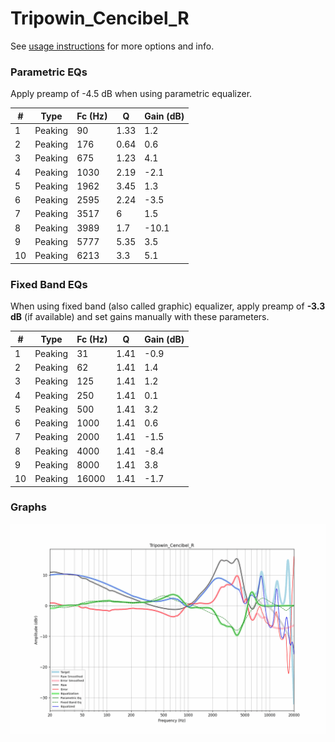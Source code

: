 # Tripowin_Cencibel_R
See [usage instructions](https://github.com/jaakkopasanen/AutoEq#usage) for more options and info.

### Parametric EQs
Apply preamp of -4.5 dB when using parametric equalizer.

|   # | Type    |   Fc (Hz) |    Q |   Gain (dB) |
|-----|---------|-----------|------|-------------|
|   1 | Peaking |        90 | 1.33 |         1.2 |
|   2 | Peaking |       176 | 0.64 |         0.6 |
|   3 | Peaking |       675 | 1.23 |         4.1 |
|   4 | Peaking |      1030 | 2.19 |        -2.1 |
|   5 | Peaking |      1962 | 3.45 |         1.3 |
|   6 | Peaking |      2595 | 2.24 |        -3.5 |
|   7 | Peaking |      3517 | 6    |         1.5 |
|   8 | Peaking |      3989 | 1.7  |       -10.1 |
|   9 | Peaking |      5777 | 5.35 |         3.5 |
|  10 | Peaking |      6213 | 3.3  |         5.1 |

### Fixed Band EQs
When using fixed band (also called graphic) equalizer, apply preamp of **-3.3 dB** (if available) and set gains manually with these parameters.

|   # | Type    |   Fc (Hz) |    Q |   Gain (dB) |
|-----|---------|-----------|------|-------------|
|   1 | Peaking |        31 | 1.41 |        -0.9 |
|   2 | Peaking |        62 | 1.41 |         1.4 |
|   3 | Peaking |       125 | 1.41 |         1.2 |
|   4 | Peaking |       250 | 1.41 |         0.1 |
|   5 | Peaking |       500 | 1.41 |         3.2 |
|   6 | Peaking |      1000 | 1.41 |         0.6 |
|   7 | Peaking |      2000 | 1.41 |        -1.5 |
|   8 | Peaking |      4000 | 1.41 |        -8.4 |
|   9 | Peaking |      8000 | 1.41 |         3.8 |
|  10 | Peaking |     16000 | 1.41 |        -1.7 |

### Graphs
![](./Tripowin_Cencibel_R.png)
